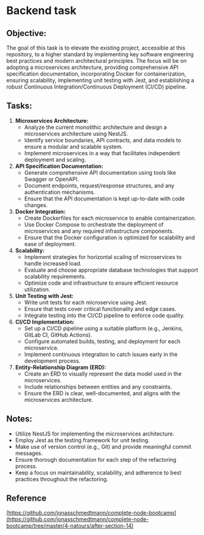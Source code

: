 # Backend task

## Objective:

The goal of this task is to elevate the existing project, accessible at this repository, to a higher standard by implementing key software engineering best practices and modern architectural principles. The focus will be on adopting a microservices architecture, providing comprehensive API specification documentation, incorporating Docker for containerization, ensuring scalability, implementing unit testing with Jest, and establishing a robust Continuous Integration/Continuous Deployment (CI/CD) pipeline.

## Tasks:

1. **Microservices Architecture:**
    - Analyze the current monolithic architecture and design a microservices architecture using NestJS.
    - Identify service boundaries, API contracts, and data models to ensure a modular and scalable system.
    - Implement microservices in a way that facilitates independent deployment and scaling.
2. **API Specification Documentation:**
    - Generate comprehensive API documentation using tools like Swagger or OpenAPI.
    - Document endpoints, request/response structures, and any authentication mechanisms.
    - Ensure that the API documentation is kept up-to-date with code changes.
3. **Docker Integration:**
    - Create Dockerfiles for each microservice to enable containerization.
    - Use Docker Compose to orchestrate the deployment of microservices and any required infrastructure components.
    - Ensure that the Docker configuration is optimized for scalability and ease of deployment.
4. **Scalability:**
    - Implement strategies for horizontal scaling of microservices to handle increased load.
    - Evaluate and choose appropriate database technologies that support scalability requirements.
    - Optimize code and infrastructure to ensure efficient resource utilization.
5. **Unit Testing with Jest:**
    - Write unit tests for each microservice using Jest.
    - Ensure that tests cover critical functionality and edge cases.
    - Integrate testing into the CI/CD pipeline to enforce code quality.
6. **CI/CD Implementation:**
    - Set up a CI/CD pipeline using a suitable platform (e.g., Jenkins, GitLab CI, GitHub Actions).
    - Configure automated builds, testing, and deployment for each microservice.
    - Implement continuous integration to catch issues early in the development process.
7. **Entity-Relationship Diagram (ERD):**
    - Create an ERD to visually represent the data model used in the microservices.
    - Include relationships between entities and any constraints.
    - Ensure the ERD is clear, well-documented, and aligns with the microservices architecture.

## Notes:

- Utilize NestJS for implementing the microservices architecture.
- Employ Jest as the testing framework for unit testing.
- Make use of version control (e.g., Git) and provide meaningful commit messages.
- Ensure thorough documentation for each step of the refactoring process.
- Keep a focus on maintainability, scalability, and adherence to best practices throughout the refactoring.


## Reference
[https://github.com/jonasschmedtmann/complete-node-bootcamp](https://github.com/jonasschmedtmann/complete-node-bootcamp/tree/master/4-natours/after-section-14)